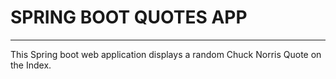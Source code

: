 # SPRING BOOT QUOTES APP
___

This Spring boot web application displays a random Chuck Norris Quote on the Index.
